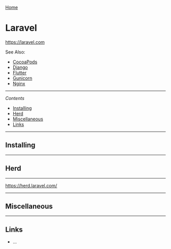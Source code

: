 [Home](Readme.md)
# Laravel

https://laravel.com

See Also:

- [CocoaPods](CocoaPods.md)
- [Django](Django.md)
- [Flutter](Flutter.md)
- [Gunicorn](Gunicorn.md)
- [Nginx](Nginx.md)

---

*Contents*

- [Installing](Laravel.md#installing)
- [Herd](Larave.md#herd)
- [Miscellaneous](Laravel.md#miscellaneous)
- [Links](Laravel.md#links)

---

## Installing

---

## Herd

---

https://herd.laravel.com/

---

## Miscellaneous

---


## Links

- ...
